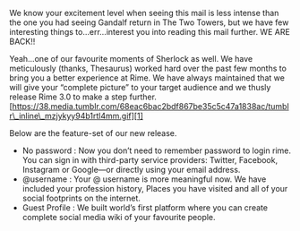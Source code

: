 
We know your excitement level when seeing this mail is less intense than the one you had seeing Gandalf return in The Two Towers, but we have few interesting things to…err…interest you into reading this mail further. 
WE ARE BACK!!

Yeah…one of our favourite moments of Sherlock as well.
We have meticulously (thanks, Thesaurus) worked hard over the past few months to bring you a better experience at Rime. We have always maintained that we will give your “complete picture” to your target audience and we thusly release Rime 3.0 to make a step further. 
[https://38.media.tumblr.com/68eac6bac2bdf867be35c5c47a1838ac/tumblr\_inline\_mzjykyy94b1rtl4mm.gif][1]

Below are the feature-set of our new release.

- No password : Now you don’t need to remember password to login rime. You can sign in with third-party service providers: Twitter, Facebook, Instagram or Google—or directly using your email address. 
- @username : Your @ username is more meaningful now. We have included your profession history, Places you have visited and all of your social footprints on the internet.
- Guest Profile : We built world’s first platform where you can create complete social media wiki of your favourite people. 
	 



[1]:	https://38.media.tumblr.com/68eac6bac2bdf867be35c5c47a1838ac/tumblr_inline_mzjykyy94b1rtl4mm.gif